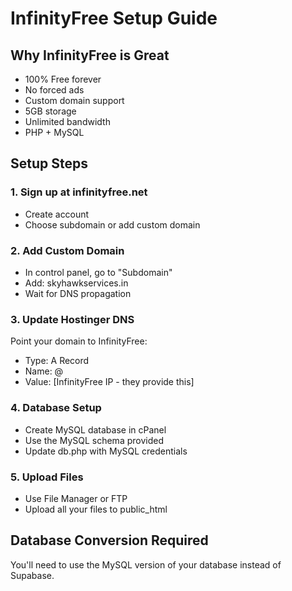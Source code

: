 # InfinityFree Setup Guide

## Why InfinityFree is Great
- 100% Free forever
- No forced ads
- Custom domain support
- 5GB storage
- Unlimited bandwidth
- PHP + MySQL

## Setup Steps

### 1. Sign up at infinityfree.net
- Create account
- Choose subdomain or add custom domain

### 2. Add Custom Domain
- In control panel, go to "Subdomain"
- Add: skyhawkservices.in
- Wait for DNS propagation

### 3. Update Hostinger DNS
Point your domain to InfinityFree:
- Type: A Record
- Name: @
- Value: [InfinityFree IP - they provide this]

### 4. Database Setup
- Create MySQL database in cPanel
- Use the MySQL schema provided
- Update db.php with MySQL credentials

### 5. Upload Files
- Use File Manager or FTP
- Upload all your files to public_html

## Database Conversion Required
You'll need to use the MySQL version of your database instead of Supabase.
